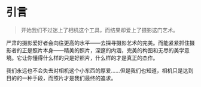 # 引言

> 开始我们不过迷上了相机这个工具，而结果却爱上了摄影这门艺术。

严肃的摄影爱好者会向往更高的水平——去探寻摄影艺术的完美。而能紧紧抓住摄影者的正是照片本身——精美的照片，深邃的内涵，完美的构图和无尽的美学意境。它让你懂得什么样的只是好照片，什么样的才是真正的杰作。

我们永远也不会失去对相机这个小东西的厚爱……但是我们也知道，相机只是达到目的的一种手段，而照片才是我们最终的追求。
